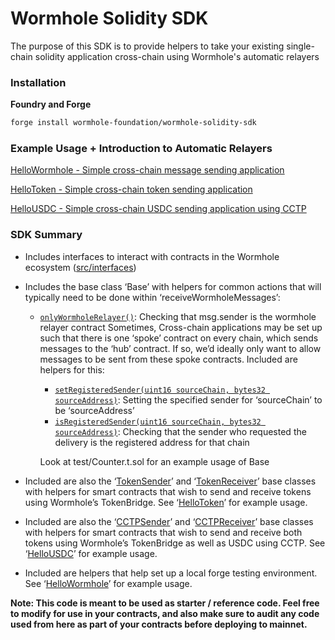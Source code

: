 # Wormhole Solidity SDK

The purpose of this SDK is to provide helpers to take your existing single-chain solidity application cross-chain using Wormhole's automatic relayers

### Installation

**Foundry and Forge**

```bash
forge install wormhole-foundation/wormhole-solidity-sdk
```

### Example Usage + Introduction to Automatic Relayers

[HelloWormhole - Simple cross-chain message sending application](https://github.com/wormhole-foundation/hello-wormhole)

[HelloToken - Simple cross-chain token sending application](https://github.com/wormhole-foundation/hello-tokens)

[HelloUSDC - Simple cross-chain USDC sending application using CCTP](https://github.com/wormhole-foundation/hello-usdc)

### SDK Summary

-   Includes interfaces to interact with contracts in the Wormhole ecosystem ([src/interfaces](https://github.com/wormhole-foundation/wormhole-solidity-sdk/tree/main/src/interfaces))
-   Includes the base class ‘Base’ with helpers for common actions that will typically need to be done within ‘receiveWormholeMessages’:

    -   [`onlyWormholeRelayer()`](https://github.com/wormhole-foundation/wormhole-solidity-sdk/blob/main/src/Base.sol#L24): Checking that msg.sender is the wormhole relayer contract
        Sometimes, Cross-chain applications may be set up such that there is one ‘spoke’ contract on every chain, which sends messages to the ‘hub’ contract. If so, we’d ideally only want to allow messages to be sent from these spoke contracts. Included are helpers for this:

        -   [`setRegisteredSender(uint16 sourceChain, bytes32 sourceAddress)`](https://github.com/wormhole-foundation/wormhole-solidity-sdk/blob/main/src/Base.sol#L47): Setting the specified sender for ‘sourceChain’ to be ‘sourceAddress’
        -   [`isRegisteredSender(uint16 sourceChain, bytes32 sourceAddress)`](https://github.com/wormhole-foundation/wormhole-solidity-sdk/blob/main/src/Base.sol#L35): Checking that the sender who requested the delivery is the registered address for that chain

        Look at test/Counter.t.sol for an example usage of Base

-   Included are also the ‘[TokenSender](https://github.com/wormhole-foundation/wormhole-solidity-sdk/blob/main/src/TokenBase#L36)’ and ‘[TokenReceiver](https://github.com/wormhole-foundation/wormhole-solidity-sdk/blob/main/src/TokenBase.sol#L126)’ base classes with helpers for smart contracts that wish to send and receive tokens using Wormhole’s TokenBridge. See ‘[HelloToken](https://github.com/wormhole-foundation/hello-token)’ for example usage.
-   Included are also the ‘[CCTPSender](https://github.com/wormhole-foundation/wormhole-solidity-sdk/blob/main/src/CCTPBase#L70)’ and ‘[CCTPReceiver](https://github.com/wormhole-foundation/wormhole-solidity-sdk/blob/main/src/CCTPBase.sol#L134)’ base classes with helpers for smart contracts that wish to send and receive both tokens using Wormhole’s TokenBridge as well as USDC using CCTP. See ‘[HelloUSDC](https://github.com/wormhole-foundation/hello-usdc)’ for example usage.
-   Included are helpers that help set up a local forge testing environment. See ‘[HelloWormhole](https://github.com/wormhole-foundation/hello-wormhole)’ for example usage.

**Note: This code is meant to be used as starter / reference code. Feel free to modify for use in your contracts, and also make sure to audit any code used from here as part of your contracts before deploying to mainnet.**
